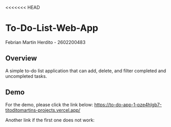 <<<<<<< HEAD
# To-Do-List-Web-App

Febrian Martin Herdito - 2602200483

## Overview
A simple to-do list application that can add, delete, and filter completed and uncompleted tasks.

## Demo
For the demo, please click the link below:
https://to-do-app-1-pze4hlgb7-titoditomartins-projects.vercel.app/

Another link if the first one does not work:



